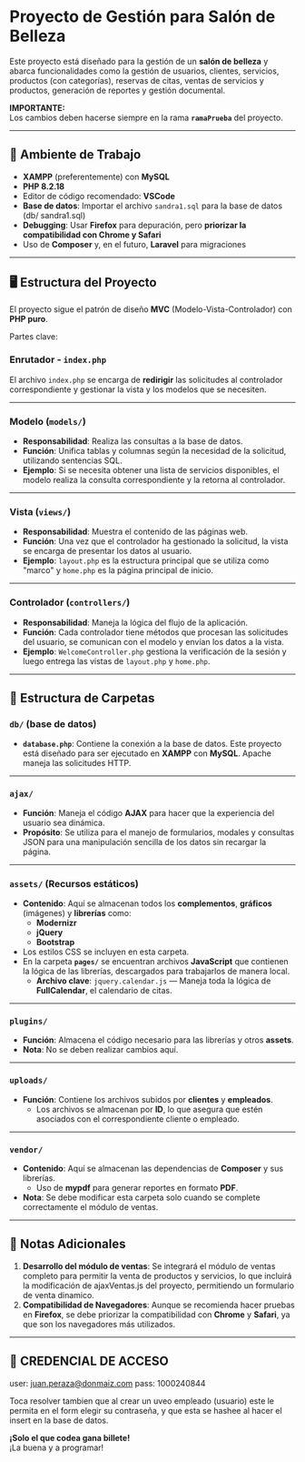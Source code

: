 # Proyecto de Gestión para Salón de Belleza

Este proyecto está diseñado para la gestión de un **salón de belleza** y abarca funcionalidades como la gestión de usuarios, clientes, servicios, productos (con categorías), reservas de citas, ventas de servicios y productos, generación de reportes y gestión documental.

**IMPORTANTE:**  
Los cambios deben hacerse siempre en la rama **`ramaPrueba`** del proyecto.

---

## 🔧 **Ambiente de Trabajo**

- **XAMPP** (preferentemente) con **MySQL**
- **PHP 8.2.18**  
- Editor de código recomendado: **VSCode**
- **Base de datos**: Importar el archivo `sandra1.sql` para la base de datos (db/ sandra1.sql)
- **Debugging**: Usar **Firefox** para depuración, pero **priorizar la compatibilidad con Chrome y Safari**
- Uso de **Composer** y, en el futuro, **Laravel** para migraciones

---

## 🖥️ **Estructura del Proyecto**

El proyecto sigue el patrón de diseño **MVC** (Modelo-Vista-Controlador) con **PHP puro**.

Partes clave:

### **Enrutador - `index.php`**
El archivo `index.php` se encarga de **redirigir** las solicitudes al controlador correspondiente y gestionar la vista y los modelos que se necesiten.

---

### **Modelo (`models/`)**

- **Responsabilidad**: Realiza las consultas a la base de datos.
- **Función**: Unifica tablas y columnas según la necesidad de la solicitud, utilizando sentencias SQL.
- **Ejemplo**: Si se necesita obtener una lista de servicios disponibles, el modelo realiza la consulta correspondiente y la retorna al controlador.

---

### **Vista (`views/`)**

- **Responsabilidad**: Muestra el contenido de las páginas web.
- **Función**: Una vez que el controlador ha gestionado la solicitud, la vista se encarga de presentar los datos al usuario.
- **Ejemplo**: `layout.php` es la estructura principal que se utiliza como "marco" y `home.php` es la página principal de inicio.

---

### **Controlador (`controllers/`)**

- **Responsabilidad**: Maneja la lógica del flujo de la aplicación.
- **Función**: Cada controlador tiene métodos que procesan las solicitudes del usuario, se comunican con el modelo y envían los datos a la vista.
- **Ejemplo**: `WelcomeController.php` gestiona la verificación de la sesión y luego entrega las vistas de `layout.php` y `home.php`.

---

## 📁 **Estructura de Carpetas**

### **`db/` (base de datos)**

- **`database.php`**: Contiene la conexión a la base de datos. Este proyecto está diseñado para ser ejecutado en **XAMPP** con **MySQL**. Apache maneja las solicitudes HTTP.

---

### **`ajax/`**

- **Función**: Maneja el código **AJAX** para hacer que la experiencia del usuario sea dinámica.
- **Propósito**: Se utiliza para el manejo de formularios, modales y consultas JSON para una manipulación sencilla de los datos sin recargar la página.

---

### **`assets/` (Recursos estáticos)**

- **Contenido**: Aquí se almacenan todos los **complementos**, **gráficos** (imágenes) y **librerías** como:
  - **Modernizr**  
  - **jQuery**  
  - **Bootstrap**
- Los estilos CSS se incluyen en esta carpeta.
- En la carpeta **`pages/`** se encuentran archivos **JavaScript** que contienen la lógica de las librerías, descargados para trabajarlos de manera local.
  - **Archivo clave**: `jquery.calendar.js` — Maneja toda la lógica de **FullCalendar**, el calendario de citas.

---

### **`plugins/`**

- **Función**: Almacena el código necesario para las librerías y otros **assets**. 
- **Nota**: No se deben realizar cambios aquí.

---

### **`uploads/`**

- **Función**: Contiene los archivos subidos por **clientes** y **empleados**.
  - Los archivos se almacenan por **ID**, lo que asegura que estén asociados con el correspondiente cliente o empleado.

---

### **`vendor/`**

- **Contenido**: Aquí se almacenan las dependencias de **Composer** y sus librerías.
  - Uso de **mypdf** para generar reportes en formato **PDF**.
- **Nota**: Se debe modificar esta carpeta solo cuando se complete correctamente el módulo de ventas.

---

## 📅 **Notas Adicionales**

1. **Desarrollo del módulo de ventas**: Se integrará el módulo de ventas completo para permitir la venta de productos y servicios, lo que incluirá la modificación de ajaxVentas.js del proyecto, permitiendo un formulario de venta dinamico.
2. **Compatibilidad de Navegadores**: Aunque se recomienda hacer pruebas en **Firefox**, se debe priorizar la compatibilidad con **Chrome** y **Safari**, ya que son los navegadores más utilizados.

---
## 📅 **CREDENCIAL DE ACCESO**

user: juan.peraza@donmaiz.com
pass: 1000240844

Toca resolver tambien que al crear un  uveo empleado (usuario) este le permita en el form elegir su contraseña, y que esta se hashee al hacer el insert en la base de datos.



**¡Solo el que codea gana billete!**  
¡La buena y a programar!
